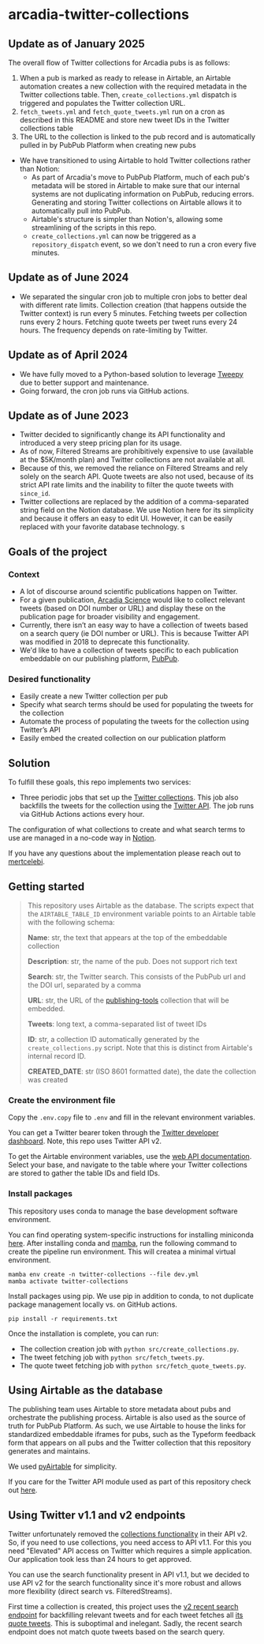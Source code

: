 # arcadia-twitter-collections

## Update as of January 2025

The overall flow of Twitter collections for Arcadia pubs is as follows:
1. When a pub is marked as ready to release in Airtable, an Airtable automation creates a new collection with the required metadata in the Twitter collections table. Then, `create_collections.yml` dispatch is triggered and populates the Twitter collection URL.
2. `fetch_tweets.yml` and `fetch_quote_tweets.yml` run on a cron as described in this README and store new tweet IDs in the Twitter collections table
3. The URL to the collection is linked to the pub record and is automatically pulled in by PubPub Platform when creating new pubs

- We have transitioned to using Airtable to hold Twitter collections rather than Notion:
  - As part of Arcadia's move to PubPub Platform, much of each pub's metadata will be stored in Airtable to make sure that our internal systems are not duplicating information on PubPub, reducing errors. Generating and storing Twitter collections on Airtable allows it to automatically pull into PubPub.
  - Airtable's structure is simpler than Notion's, allowing some streamlining of the scripts in this repo.
  - `create_collections.yml` can now be triggered as a `repository_dispatch` event, so we don't need to run a cron every five minutes.

## Update as of June 2024

- We separated the singular cron job to multiple cron jobs to better deal with different rate limits. Collection creation (that happens outside the Twitter context) is run every 5 minutes. Fetching tweets per collection runs every 2 hours. Fetching quote tweets per tweet runs every 24 hours. The frequency depends on rate-limiting by Twitter.

## Update as of April 2024

- We have fully moved to a Python-based solution to leverage [Tweepy](https://docs.tweepy.org/en/latest/index.html) due to better support and maintenance.
- Going forward, the cron job runs via GitHub actions.

## Update as of June 2023

- Twitter decided to significantly change its API functionality and introduced a very steep pricing plan for its usage.
- As of now, Filtered Streams are prohibitively expensive to use (available at the $5K/month plan) and Twitter collections are not available at all.
- Because of this, we removed the reliance on Filtered Streams and rely solely on the search API. Quote tweets are also not used, because of its strict API rate limits and the inability to filter the quote tweets with `since_id`.
- Twitter collections are replaced by the addition of a comma-separated string field on the Notion database. We use Notion here for its simplicity and because it offers an easy to edit UI. However, it can be easily replaced with your favorite database technology. s

## Goals of the project

### Context

- A lot of discourse around scientific publications happen on Twitter.
- For a given publication, [Arcadia Science](https://www.arcadiascience.com/) would like to collect relevant tweets (based on DOI number or URL) and display these on the publication page for broader visibility and engagement.
- Currently, there isn’t an easy way to have a collection of tweets based on a search query (ie DOI number or URL). This is because Twitter API was modified in 2018 to deprecate this functionality.
- We'd like to have a collection of tweets specific to each publication embeddable on our publishing platform, [PubPub](https://research.arcadiascience.com/).

### Desired functionality

- Easily create a new Twitter collection per pub
- Specify what search terms should be used for populating the tweets for the collection
- Automate the process of populating the tweets for the collection using Twitter’s API
- Easily embed the created collection on our publication platform

## Solution

To fulfill these goals, this repo implements two services:

- Three periodic jobs that set up the [Twitter collections](https://developer.twitter.com/en/docs/twitter-api/v1/tweets/curate-a-collection/overview/about_collections). This job also backfills the tweets for the collection using the [Twitter API](https://developer.twitter.com/en/docs/twitter-api/v1/tweets/search/api-reference/get-search-tweets). The job runs via GitHub Actions actions every hour.

The configuration of what collections to create and what search terms to use are managed in a no-code way in [Notion](https://developers.notion.com/docs/getting-started).

If you have any questions about the implementation please reach out to [mertcelebi](https://github.com/mertcelebi).

## Getting started

> This repository uses Airtable as the database. The scripts expect that the `AIRTABLE_TABLE_ID` environment variable points to an Airtable table with the following schema:
> 
> **Name**: str, the text that appears at the top of the embeddable collection
> 
> **Description**: str, the name of the pub. Does not support rich text
> 
> **Search**: str, the Twitter search. This consists of the PubPub url and the DOI url, separated by a comma
> 
> **URL**: str, the URL of the [publishing-tools](https://github.com/Arcadia-Science/publishing-tools) collection that will be embedded.
> 
> **Tweets**: long text, a comma-separated list of tweet IDs
> 
> **ID**: str, a collection ID automatically generated by the `create_collections.py` script. Note that this is distinct from Airtable's internal record ID.
> 
> **CREATED_DATE**: str (ISO 8601 formatted date), the date the collection was created

### Create the environment file

Copy the `.env.copy` file to `.env` and fill in the relevant environment variables.

You can get a Twitter bearer token through the [Twitter developer dashboard](https://developer.twitter.com/en/portal/dashboard). Note, this repo uses Twitter API v2.

To get the Airtable environment variables, use the [web API documentation](https://airtable.com/developers/web/api/introduction). Select your base, and navigate to the table where your Twitter collections are stored to gather the table IDs and field IDs.

### Install packages

This repository uses conda to manage the base development software environment.

You can find operating system-specific instructions for installing miniconda [here](https://docs.conda.io/projects/miniconda/en/latest/). After installing conda and [mamba](https://mamba.readthedocs.io/en/latest/), run the following command to create the pipeline run environment. This will createa a minimal virtual environment.

```{bash}
mamba env create -n twitter-collections --file dev.yml
mamba activate twitter-collections
```

Install packages using pip. We use pip in addition to conda, to not duplicate package management locally vs. on GitHub actions.

```
pip install -r requirements.txt
```

Once the installation is complete, you can run:

- The collection creation job with `python src/create_collections.py`.
- The tweet fetching job with `python src/fetch_tweets.py`.
- The quote tweet fetching job with `python src/fetch_quote_tweets.py`.

## Using Airtable as the database
The publishing team uses Airtable to store metadata about pubs and orchestrate the publishing process. Airtable is also used as the source of truth for PubPub Platform. As such, we use Airtable to house the links for standardized embeddable iframes for pubs, such as the Typeform feedback form that appears on all pubs and the Twitter collection that this repository generates and maintains.

We used [pyAirtable](https://pyairtable.readthedocs.io/en/stable/getting-started.html) for simplicity.

If you care for the Twitter API module used as part of this repository check out [here](https://github.com/Arcadia-Science/arcadia-twitter-collections/blob/main/src/twitter.ts).

## Using Twitter v1.1 and v2 endpoints

Twitter unfortunately removed the [collections functionality](https://developer.twitter.com/en/docs/twitter-api/v1/tweets/curate-a-collection/overview/about_collections) in their API v2. So, if you need to use collections, you need access to API v1.1. For this you need "Elevated" API access on Twitter which requires a simple application. Our application took less than 24 hours to get approved.

You can use the search functionality present in API v1.1, but we decided to use API v2 for the search functionality since it's more robust and allows more flexibility (direct search vs. FilteredStreams).

First time a collection is created, this project uses the [v2 recent search endpoint](https://developer.twitter.com/en/docs/twitter-api/tweets/search/api-reference/get-tweets-search-recent) for backfilling relevant tweets and for each tweet fetches all [its quote tweets](https://developer.twitter.com/en/docs/twitter-api/tweets/quote-tweets/api-reference/get-tweets-id-quote_tweets). This is suboptimal and inelegant. Sadly, the recent search endpoint does not match quote tweets based on the search query.
